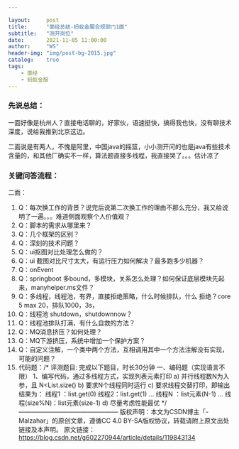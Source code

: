 ```yaml
---

layout:     post
title:      "面经总结-蚂蚁金服合规部门1面"
subtitle:   "测开岗位"
date:       2021-11-05 11:00:00
author:     "WS"
header-img: "img/post-bg-2015.jpg"
catalog:    true
tags:
    - 面经
    - 蚂蚁金服
---
```


###  先说总结：

  一面好像是杭州人？直接电话聊的，好家伙，语速挺快，搞得我也快，没有聊技术深度，说给我推到北京这边。

  二面说是有两人，不愧是阿里，中国java的摇篮，小小测开问的也是java有些技术含量的，和其他厂确实不一样，算法题直接多线程，我直接哭了。。。估计凉了

### 关键问答流程：

二面：

1. Q：每次换工作的背景？说完后说第二次换工作的理由不那么充分，我又给说明了一遍。。。难道侧面观察个人价值观？
2. Q：脚本的需求从哪里来？
3. Q：几个框架的区别？
4. Q：深刻的技术问题？
5. Q：ui抠图对比处理怎么做的？
6. Q：ui 截图对比尺寸太大，有运行压力如何解决？最多跑多少机器？
7. Q：onEvent
8. Q：springboot 多bound，多模块，关系怎么处理？如何保证底层模块先起来，manyhelper.ms文件？
9. Q：多线程，线程池，有界，直接拒绝策略，什么时候排队，什么 拒绝？core 5 max 20，排队1000，3s，
10. Q：线程池 shutdown，shutdownnow？
11. Q：线程池排队打满，有什么自救的方法？
12. Q：MQ消息挤压？如何处理？
13. Q：MQ下游挤压，系统中增加一个保护方案？
14. Q：自定义注解，一个类中两个方法，互相调用其中一个方法注解没有实现，可能的问题？
15. 代码题：/*
    评测题目: 完成以下题目，时长30分钟
    一、编码题（实现语言不限）
    1、编写代码，通过多线程方式，实现列表元素打印
    a) 并行线程数N为入参，且 N<List.size()
    b) 要求N个线程同时运行
    c) 要求线程交替打印，即输出结果为：
    线程1 ：list.get(0)
    线程2：list.get(1)
    …
    线程N ：list元素(N-1)
    …
    线程(size%N)：list元素(size-1)
    d) 尽量考虑性能最优
    */
    ————————————————
    版权声明：本文为CSDN博主「-Malzahar」的原创文章，遵循CC 4.0 BY-SA版权协议，转载请附上原文出处链接及本声明。
    原文链接：https://blog.csdn.net/g602270944/article/details/119843134
